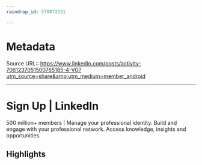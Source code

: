 ```yaml
---
raindrop_id: 570872551

---
```


# Metadata
Source URL:: https://www.linkedin.com/posts/activity-7061237051500765185-4-VG?utm_source=share&amp;utm_medium=member_android


---
# Sign Up | LinkedIn

500 million+ members | Manage your professional identity. Build and engage with your professional network. Access knowledge, insights and opportunities.

## Highlights
